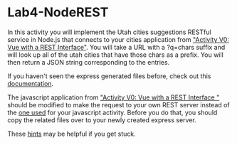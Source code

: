 # Lab4-NodeREST

In this activity you will implement the Utah cities suggestions RESTful service in Node.js that connects to your cities application from ["Activity V0: Vue with a REST Interface"](https://github.com/BYUCS260/Vue-REST). 
You will take a URL with a ?q=chars suffix and will look up all of the utah cities that have those chars as a prefix. You will then return a JSON string corresponding to the entries.

If you haven't seen the express generated files before, check out this [documentation](https://expressjs.com/en/starter/generator.html).

The javascript application from ["Activity V0: Vue with a REST Interface "](https://github.com/BYUCS260/Vue-REST) should be modified to make the request to your own REST server instead of the <a href="http://bioresearch.byu.edu/cs260/jquery/getcity.cgi?q=P">one used</a> for your javascript activity. 
Before you do that, you should copy the related files over to your newly created express server. 

These [hints](https://github.com/BYUCS260/Lab4-NodeREST/wiki/Cities-REST-Service-Hints) may be helpful if you get stuck.

